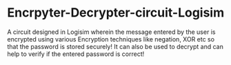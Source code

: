 # Encrpyter-Decrypter-circuit-Logisim

A circuit designed in Logisim wherein the message entered by the user is encrypted using various Encryption techniques like negation, XOR etc so that the password is stored securely!
It can also be used to decrypt and can help to verify if the entered password is correct!
